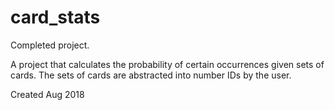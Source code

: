 # card_stats
Completed project.

A project that calculates the probability of certain occurrences given sets of cards. The sets of cards are abstracted into number IDs by the user.

Created Aug 2018
